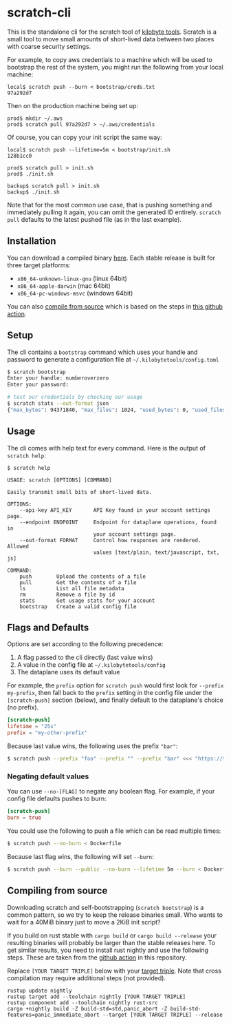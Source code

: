 # scratch-cli

This is the standalone cli for the scratch tool of [kilobyte tools](https://kilobytetools.io).  Scratch is a small
tool to move small amounts of short-lived data between two places with coarse security settings.

For example, to copy aws credentials to a machine which will be used to bootstrap the rest of the system, you might
run the following from your local machine:

```
local$ scratch push --burn < bootstrap/creds.txt
97a292d7
```

Then on the production machine being set up:

```
prod$ mkdir ~/.aws
prod$ scratch pull 97a292d7 > ~/.aws/credentials
```

Of course, you can copy your init script the same way:

```
local$ scratch push --lifetime=5m < bootstrap/init.sh
128b1cc0

prod$ scratch pull > init.sh
prod$ ./init.sh

backup$ scratch pull > init.sh
backup$ ./init.sh
```

Note that for the most common use case, that is pushing something and immediately pulling it again, you can omit the
generated ID entirely.  `scratch pull` defaults to the latest pushed file (as in the last example).


## Installation

You can download a compiled binary [here](https://github.com/kilobytetools/scratch-cli/releases/tag/stable).  Each
stable release is built for three target platforms:

* `x86_64-unknown-linux-gnu` (linux 64bit)
* `x86_64-apple-darwin` (mac 64bit)
* `x86_64-pc-windows-msvc` (windows 64bit)

You can also [compile from source](#compiling-from-source) which is based on the steps in
[this github action](https://github.com/kilobytetools/scratch-cli/blob/main/.github/workflows/build.yml).


## Setup

The cli contains a `bootstrap` command which uses your handle and password to generate a configuration
file at `~/.kilobytetools/config.toml`

```sh
$ scratch bootstrap
Enter your handle: numberoverzero
Enter your password:

# test our credentials by checking our usage
$ scratch stats --out-format json
{"max_bytes": 94371840, "max_files": 1024, "used_bytes": 0, "used_files": 0}
```


## Usage

The cli comes with help text for every command.  Here is the output of `scratch help`:

```
$ scratch help

USAGE: scratch [OPTIONS] [COMMAND]

Easily transmit small bits of short-lived data.

OPTIONS:
    --api-key API_KEY       API Key found in your account settings page.
    --endpoint ENDPOINT     Endpoint for dataplane operations, found in
                            your account settings page.
    --out-format FORMAT     Control how responses are rendered.  Allowed
                            values [text/plain, text/javascript, txt, js]

COMMAND:
    push        Upload the contents of a file
    pull        Get the contents of a file
    ls          List all file metadata
    rm          Remove a file by id
    stats       Get usage stats for your account
    bootstrap   Create a valid config file
```


## Flags and Defaults

Options are set according to the following precedence:

1. A flag passed to the cli directly (last value wins)
2. A value in the config file at `~/.kilobytetools/config`
3. The dataplane uses its default value

For example, the `prefix` option for `scratch push` would first look for `--prefix my-prefix`, then fall back to
the `prefix` setting in the config file under the `[scratch-push]` section (below), and finally default to the
dataplane's choice (no prefix).

```toml
[scratch-push]
lifetime = "25s"
prefix = "my-other-prefix"
```

Because last value wins, the following uses the prefix `"bar"`:

```sh
$ scratch push --prefix "foo" --prefix "" --prefix "bar" <<< "https://twitter.com/gitlost/status/1566348350550597633"
```

### Negating default values

You can use `--no-[FLAG]` to negate any boolean flag.  For example, if your config file defaults pushes to burn:

```toml
[scratch-push]
burn = true
```

You could use the following to push a file which can be read multiple times:

```sh
$ scratch push --no-burn < Dockerfile
```

Because last flag wins, the following will set `--burn`:

```sh
$ scratch push --burn --public --no-burn --lifetime 5m --burn < Dockerfile
```


## Compiling from source

Downloading scratch and self-bootstrapping (`scratch bootstrap`) is a common pattern, so we try to
keep the release binaries small.  Who wants to wait for a 40MiB binary just to move a 2KiB init script?

If you build on rust stable with `cargo build` or `cargo build --release` your resulting binaries will probably
be larger than the stable releases here.  To get similar results, you need to install rust nightly and use the
following steps.  These are taken from the
[github action](https://github.com/kilobytetools/scratch-cli/blob/main/.github/workflows/build.yml) in this repository.

Replace `[YOUR TARGET TRIPLE]` below with your
[target triple](https://doc.rust-lang.org/nightly/rustc/platform-support.html).  Note that cross compilation may
require additional steps (not provided).

```
rustup update nightly
rustup target add --toolchain nightly [YOUR TARGET TRIPLE]
rustup component add --toolchain nightly rust-src
cargo +nightly build -Z build-std=std,panic_abort -Z build-std-features=panic_immediate_abort --target [YOUR TARGET TRIPLE] --release
```
